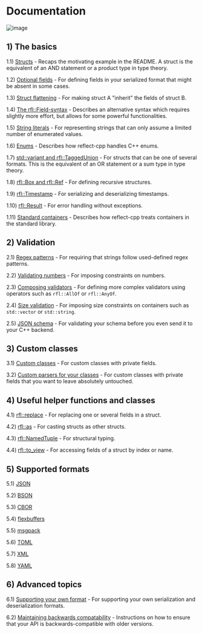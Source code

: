 # Documentation

![image](banner2.png)

## 1) The basics

1.1) [Structs](https://github.com/getml/reflect-cpp/blob/main/docs/structs.md) - Recaps the motivating example in the README. A struct is the equivalent of an AND statement or a product type in type theory.

1.2) [Optional fields](https://github.com/getml/reflect-cpp/blob/main/docs/optional_fields.md) - For defining fields in your serialized format that might be absent in some cases.

1.3) [Struct flattening](https://github.com/getml/reflect-cpp/blob/main/docs/flatten_structs.md) - For making struct A "inherit" the fields of struct B.

1.4) [The rfl::Field-syntax](https://github.com/getml/reflect-cpp/blob/main/docs/field_syntax.md) - Describes an alternative syntax which requires slightly more effort, but allows for some powerful functionalities.

1.5) [String literals](https://github.com/getml/reflect-cpp/blob/main/docs/literals.md) - For representing strings that can only assume a limited number of enumerated values.

1.6) [Enums](https://github.com/getml/reflect-cpp/blob/main/docs/enums.md) - Describes how reflect-cpp handles C++ enums.

1.7) [std::variant and rfl::TaggedUnion](https://github.com/getml/reflect-cpp/blob/main/docs/variants_and_tagged_unions.md) - For structs that can be one of several formats. This is the equivalent of an OR statement or a sum type in type theory.

1.8) [rfl::Box and rfl::Ref](https://github.com/getml/reflect-cpp/blob/main/docs/rfl_ref.md) - For defining recursive structures.

1.9) [rfl::Timestamp](https://github.com/getml/reflect-cpp/blob/main/docs/timestamps.md) - For serializing and deserializing timestamps.

1.10) [rfl::Result](https://github.com/getml/reflect-cpp/blob/main/docs/result.md) - For error handling without exceptions.

1.11) [Standard containers](https://github.com/getml/reflect-cpp/blob/main/docs/standard_containers.md) - Describes how reflect-cpp treats containers in the standard library.

## 2) Validation

2.1) [Regex patterns](https://github.com/getml/reflect-cpp/blob/main/docs/patterns.md) - For requiring that strings follow used-defined regex patterns.

2.2) [Validating numbers](https://github.com/getml/reflect-cpp/blob/main/docs/validating_numbers.md) - For imposing constraints on numbers.

2.3) [Composing validators](https://github.com/getml/reflect-cpp/blob/main/docs/composing_validators.md) - For defining more complex validators using operators such as `rfl::AllOf` or `rfl::AnyOf`.

2.4) [Size validation](https://github.com/getml/reflect-cpp/blob/main/docs/size_validation.md) - For imposing size constraints on containers such as `std::vector` or `std::string`.

2.5) [JSON schema](https://github.com/getml/reflect-cpp/blob/main/docs/json_schema.md) - For validating your schema before you even send it to your C++ backend.

## 3) Custom classes

3.1) [Custom classes](https://github.com/getml/reflect-cpp/blob/main/docs/custom_classes.md) - For custom classes with private fields.

3.2) [Custom parsers for your classes](https://github.com/getml/reflect-cpp/blob/main/docs/custom_parser.md) - For custom classes with private fields that you want to leave absolutely untouched.

## 4) Useful helper functions and classes

4.1) [rfl::replace](https://github.com/getml/reflect-cpp/blob/main/docs/replace.md) - For replacing one or several fields in a struct.

4.2) [rfl::as](https://github.com/getml/reflect-cpp/blob/main/docs/as.md) - For casting structs as other structs.

4.3) [rfl::NamedTuple](https://github.com/getml/reflect-cpp/blob/main/docs/named_tuple.md) - For structural typing.

4.4) [rfl::to_view](https://github.com/getml/reflect-cpp/blob/main/docs/to_view.md) - For accessing fields of a struct by index or name.

## 5) Supported formats

5.1) [JSON](https://github.com/getml/reflect-cpp/blob/main/docs/json.md)

5.2) [BSON](https://github.com/getml/reflect-cpp/blob/main/docs/bson.md)

5.3) [CBOR](https://github.com/getml/reflect-cpp/blob/main/docs/cbor.md)

5.4) [flexbuffers](https://github.com/getml/reflect-cpp/blob/main/docs/flexbuffers.md)

5.5) [msgpack](https://github.com/getml/reflect-cpp/blob/main/docs/msgpack.md)

5.6) [TOML](https://github.com/getml/reflect-cpp/blob/main/docs/toml.md)

5.7) [XML](https://github.com/getml/reflect-cpp/blob/main/docs/xml.md)

5.8) [YAML](https://github.com/getml/reflect-cpp/blob/main/docs/yaml.md)

## 6) Advanced topics

6.1) [Supporting your own format](https://github.com/getml/reflect-cpp/blob/main/docs/supporting_your_own_format.md) - For supporting your own serialization and deserialization formats.

6.2) [Maintaining backwards compatability](https://github.com/getml/reflect-cpp/blob/main/docs/backwards_compatability.md) - Instructions on how to ensure that your API is backwards-compatible with older versions.
